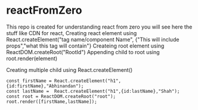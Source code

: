 # reactFromZero

This repo is created for understanding react from zero you will see here the stuff like
  CDN for react,
  Creating react element using React.createElement("tag name/component Name", {"This will include props","what this tag will contain"}
  Createing root element using ReactDOM.createRoot("RootId")
  Appending child to root using root.render(element)
  
  
  
  
  Creating multiple child using React.createElement()
  
    const firstName = React.createElement("h1",{id:firstName},"Abhinandan");
    const lastName =  React.createElement("h1",{id:lastName},"Shah");
    const root = ReactDOM.createRoot("root");
    root.render([firstName,lastName]);
    
   
